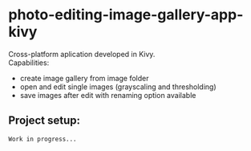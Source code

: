 # photo-editing-image-gallery-app-kivy
Cross-platform aplication developed in Kivy. <br>
Capabilities:
- create image gallery from image folder
- open and edit single images (grayscaling and thresholding)
- save images after edit with renaming option available

## Project setup:
`Work in progress...`
